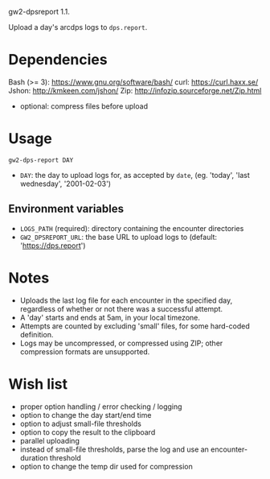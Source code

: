 gw2-dpsreport 1.1.

Upload a day's arcdps logs to `dps.report`.

# Dependencies

Bash (>= 3): https://www.gnu.org/software/bash/
curl: https://curl.haxx.se/
Jshon: http://kmkeen.com/jshon/
Zip: http://infozip.sourceforge.net/Zip.html
 - optional: compress files before upload

# Usage

`gw2-dps-report DAY`

- `DAY`: the day to upload logs for, as accepted by `date`, (eg. 'today',
  'last wednesday', '2001-02-03')

## Environment variables

- `LOGS_PATH` (required): directory containing the encounter directories
- `GW2_DPSREPORT_URL`: the base URL to upload logs to (default:
  'https://dps.report')

# Notes

- Uploads the last log file for each encounter in the specified day, regardless
  of whether or not there was a successful attempt.
- A 'day' starts and ends at 5am, in your local timezone.
- Attempts are counted by excluding 'small' files, for some hard-coded
  definition.
- Logs may be uncompressed, or compressed using ZIP; other compression formats
  are unsupported.

# Wish list

- proper option handling / error checking / logging
- option to change the day start/end time
- option to adjust small-file thresholds
- option to copy the result to the clipboard
- parallel uploading
- instead of small-file thresholds, parse the log and use an encounter-duration
  threshold
- option to change the temp dir used for compression
